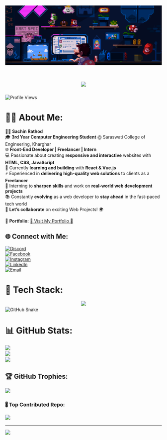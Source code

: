 ![logo](https://github.com/swapnil2382/swapnil2382/blob/main/1_aniyNTcHORbvDiLGUzJSsQ.gif)

<h1 align="center">
    <img src="https://readme-typing-svg.herokuapp.com/?font=Righteous&size=35&center=true&vCenter=true&width=500&height=70&color=F4FF35&duration=4000&lines=Hi+There!+👋;+I'm+Sachin+Rathod+;Passionate+Software+Developer!+;FULL+Stack+Developer!+;" />
</h1>

<p align="left"> <img src="https://komarev.com/ghpvc/?username=fnicke&label=Profile%20views&color=0e75b6&style=flat" alt="Profile Views" /> </p>

# 💪🏻 About Me:
👨‍💻 **Sachin Rathod**  
🎓 **3rd Year Computer Engineering Student** @ Saraswati College of Engineering, Kharghar  
🌐 **Front-End Developer | Freelancer | Intern**  
💻 Passionate about creating **responsive and interactive** websites with **HTML, CSS, JavaScript**  
🚀 Currently **learning and building** with **React & Vue.js**  
⚡ Experienced in **delivering high-quality web solutions** to clients as a **Freelancer**  
🔧 Interning to **sharpen skills** and work on **real-world web development projects**  
📚 Constantly **evolving** as a web developer to **stay ahead** in the fast-paced tech world  
💬 **Let’s collaborate** on exciting Web Projects! 🌍  

📏 **Portfolio:** [🚀 Visit My Portfolio 🚀](https://fnicke.github.io/My-Portfolio/?#)

## 🌐 Connect with Me:
[![Discord](https://img.shields.io/badge/🔴_Discord-%237289DA.svg?logo=discord&logoColor=white)](https://discord.gg/Fnicke)  
[![Facebook](https://img.shields.io/badge/💙_Facebook-%231877F2.svg?logo=Facebook&logoColor=white)](https://www.facebook.com/p/Sachin-Rathod-100040887106473/?wtsid=rdr_0KPZMhStMSgCWVBY4&from_intent_redirect=1#)  
[![Instagram](https://img.shields.io/badge/💎_Instagram-%23E4405F.svg?logo=Instagram&logoColor=white)](https://www.instagram.com/insane_sachin_666/?hl=en)  
[![LinkedIn](https://img.shields.io/badge/🌟_LinkedIn-%230077B5.svg?logo=linkedin&logoColor=white)](https://www.linkedin.com/in/sachin-rathod-469168310/)  
[![Email](https://img.shields.io/badge/📧_Email-D14836?logo=gmail&logoColor=white)](mailto:rathodsachin0766@gmail.com)

# 🌟 Tech Stack:
<div align="center">
    <img src="https://skillicons.dev/icons?i=java,html,css,js,react,nextjs,php,mysql,python,express,oracle,tensorflow,pytorch,scikit-learn" />
</div>

<picture>
  <source media="(prefers-color-scheme: dark)" srcset="https://raw.githubusercontent.com/tobiasmeyhoefer/tobiasmeyhoefer/output/github-snake-dark.svg" />
  <source media="(prefers-color-scheme: light)" srcset="https://raw.githubusercontent.com/tobiasmeyhoefer/tobiasmeyhoefer/output/github-snake.svg" />
  <img alt="GitHub Snake" src="https://raw.githubusercontent.com/tobiasmeyhoefer/tobiasmeyhoefer/output/github-snake.svg" />
</picture>

# 📊 GitHub Stats:
![](https://github-readme-stats.vercel.app/api?username=FNICKE&theme=dark&hide_border=false&include_all_commits=true&count_private=false)  
![](https://github-readme-streak-stats.herokuapp.com/?user=FNICKE&theme=dark&hide_border=false)  
![](https://github-readme-stats.vercel.app/api/top-langs/?username=FNICKE&theme=dark&hide_border=false&include_all_commits=true&count_private=false&layout=compact)

## 🏆 GitHub Trophies:
![](https://github-profile-trophy.vercel.app/?username=FNICKE&theme=radical&no-frame=false&no-bg=false&margin-w=4)

### 🖁 Top Contributed Repo:
![](https://github-contributor-stats.vercel.app/api?username=FNICKE&limit=5&theme=dark&combine_all_yearly_contributions=true)

---
[![](https://visitcount.itsvg.in/api?id=FNICKE&icon=0&color=0)](https://visitcount.itsvg.in)

<!-- Proudly created with GPRM ( https://gprm.itsvg.in ) -->

